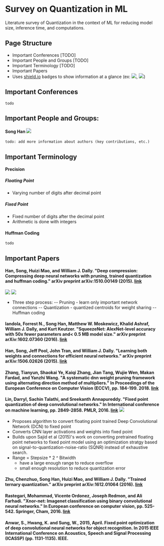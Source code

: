# Survey on Quantization in ML

Literature survey of Quantization in the context of ML for reducing model size, inference time, and computations.

## Page Structure
- Important Conferences [TODO]
- Important People and Groups [TODO]
- Important Terminology [TODO]
- Important Papers
- Uses [shield.io](https://shields.io/) badges to show information at a glance (ex: ![](https://img.shields.io/badge/impact--factor-33.49-purple), ![](https://img.shields.io/badge/type-hardware-orange.svg))

## Important Conferences

```
todo
```
<!-- 
### NeurIPS  ![](https://img.shields.io/badge/impact--factor-33.49-purple)
- Neural Information Processing Systems
- Dec 6, 2021 - Dec 14, 2021 - Online
- Premier machine learning conference
 -->

## Important People and Groups:

#### Song Han [![](https://img.shields.io/badge/h--index-40-blue.svg)](https://scholar.google.com/citations?user=E0iCaa4AAAAJ&hl=en&oi=ao)

```
todo: add more information about authors (key contributions, etc.)
```
## Important Terminology

#### Precision
##### Floating Point
- Varying number of digits after decimal point
##### Fixed Point
- Fixed number of digits after the decimal point
- Arithmetic is done with integers

#### Huffman Coding

```
todo
```
<!-- ### Attack types based on DNN model knowledge
#### White-box attacks
#### Black-box attacks

### Types based on attack setting
#### Theoretical
#### Digital (usually against image classifiers)
#### Simulation
#### Physical -->

## Important Papers

#### Han, Song, Huizi Mao, and William J. Dally. "Deep compression: Compressing deep neural networks with pruning, trained quantization and huffman coding." arXiv preprint arXiv:1510.00149 (2015). [link](https://arxiv.org/pdf/1510.00149.pdf) 
![](https://img.shields.io/badge/dataset-ImageNet-orange.svg) ![](https://img.shields.io/badge/models-AlexNet_|_VGG--16-green.svg) 
- Three step process:
-- Pruning - learn only important network connections
-- Quantization - quantized centroids for weight sharing
-- Huffman coding

#### Iandola, Forrest N., Song Han, Matthew W. Moskewicz, Khalid Ashraf, William J. Dally, and Kurt Keutzer. "SqueezeNet: AlexNet-level accuracy with 50x fewer parameters and< 0.5 MB model size." arXiv preprint arXiv:1602.07360 (2016). [link](https://arxiv.org/pdf/1602.07360.pdf)

#### Han, Song, Jeff Pool, John Tran, and William J. Dally. "Learning both weights and connections for efficient neural networks." arXiv preprint arXiv:1506.02626 (2015). [link](https://arxiv.org/pdf/1506.02626.pdf)

#### Zhang, Tianyun, Shaokai Ye, Kaiqi Zhang, Jian Tang, Wujie Wen, Makan Fardad, and Yanzhi Wang. "A systematic dnn weight pruning framework using alternating direction method of multipliers." In Proceedings of the European Conference on Computer Vision (ECCV), pp. 184-199. 2018. [link](https://arxiv.org/pdf/1804.03294v3.pdf)

#### Lin, Darryl, Sachin Talathi, and Sreekanth Annapureddy. "Fixed point quantization of deep convolutional networks." In International conference on machine learning, pp. 2849-2858. PMLR, 2016. [link](http://proceedings.mlr.press/v48/linb16.pdf) ![](https://img.shields.io/badge/dataset-CIFAR--10-orange.svg)
- Proposes algorithm to convert floating point trained Deep Convolutional Network (DCN) to fixed point 
- Converts CNN layer activations and weights into fixed point
- Builds upon Sajid et al (2015)'s work on converting pretrained floating point networks to fixed point model using an optimization stratgy based on signal-to-quantization-noise-ratio (SQNR) instead of exhaustive search.
- Range = Stepsize * 2 ^ Bitwidth
  - have a large enough range to reduce overflow
  - small enough resolution to reduce quantization error

#### Zhu, Chenzhuo, Song Han, Huizi Mao, and William J. Dally. "Trained ternary quantization." arXiv preprint arXiv:1612.01064 (2016). [link](https://arxiv.org/pdf/1612.01064.pdf)

#### Rastegari, Mohammad, Vicente Ordonez, Joseph Redmon, and Ali Farhadi. "Xnor-net: Imagenet classification using binary convolutional neural networks." In European conference on computer vision, pp. 525-542. Springer, Cham, 2016.  [link](https://link.springer.com/chapter/10.1007/978-3-319-46493-0_32)

#### Anwar, S., Hwang, K. and Sung, W., 2015, April. Fixed point optimization of deep convolutional neural networks for object recognition. In 2015 IEEE International Conference on Acoustics, Speech and Signal Processing (ICASSP) (pp. 1131-1135). IEEE. 
